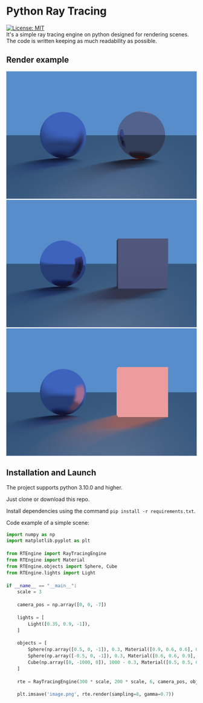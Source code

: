 # Python Ray Tracing
[![License: MIT](https://img.shields.io/badge/License-MIT-yellow.svg)](https://opensource.org/licenses/MIT) <br/>
It's a simple ray tracing engine on python designed for rendering scenes. The code is written keeping as much readability as possible.

## Render example
![render example](assets/ray_tracing_example_1.png)
![render example](assets/ray_tracing_example_2.png)
![render example](assets/ray_tracing_example_3.png)

## Installation and Launch
The project supports python 3.10.0 and higher. <br/>

Just clone or download this repo. <br/>

Install dependencies using the command `pip install -r requirements.txt`. 

Code example of a simple scene:

```python
import numpy as np
import matplotlib.pyplot as plt

from RTEngine import RayTracingEngine
from RTEngine import Material
from RTEngine.objects import Sphere, Cube
from RTEngine.lights import Light

if __name__ == "__main__":
    scale = 3

    camera_pos = np.array([0, 0, -7])

    lights = [
        Light([0.35, 0.9, -1]),
    ]

    objects = [
        Sphere(np.array([0.5, 0, -1]), 0.3, Material([0.9, 0.6, 0.6], 0)),
        Sphere(np.array([-0.5, 0, -1]), 0.3, Material([0.6, 0.6, 0.9], 0.7)),
        Cube(np.array([0, -1000, 0]), 1000 - 0.3, Material([0.5, 0.5, 0.5], 0.3))
    ]

    rte = RayTracingEngine(300 * scale, 200 * scale, 6, camera_pos, objects, lights)

    plt.imsave('image.png', rte.render(sampling=8, gamma=0.7))
```
